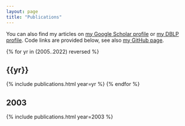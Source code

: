 ```yaml
---
layout: page
title: "Publications"
---
```


  You can also find my articles on <a href="{{site.gscholar}}">my
  Google Scholar profile</a> or <a  href="{{ site.dblp }}"> my DBLP
  profile</a>. Code links are provided below, see also 
      <a  href="{{ site.github }}">my GitHub page</a>.


{% for yr in (2005..2022) reversed %}
## {{yr}}
{% include publications.html year=yr %}
{% endfor %}

## 2003
{% include publications.html year=2003 %}
